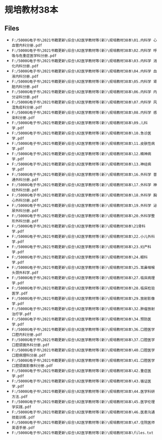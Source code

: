 # 规培教材38本

## Files

- `F:/5000G电子书\2021书籍更新\综合\02医学教材等(新)\规培教材38本\01.内科学 心血管内科分册.pdf`
- `F:/5000G电子书\2021书籍更新\综合\02医学教材等(新)\规培教材38本\02.内科学 呼吸与危重症医学科分册.pdf`
- `F:/5000G电子书\2021书籍更新\综合\02医学教材等(新)\规培教材38本\03.内科学 消化内科分册.pdf`
- `F:/5000G电子书\2021书籍更新\综合\02医学教材等(新)\规培教材38本\04.内科学 血液内科分册.pdf`
- `F:/5000G电子书\2021书籍更新\综合\02医学教材等(新)\规培教材38本\05.内科学 肾脏内科分册.pdf`
- `F:/5000G电子书\2021书籍更新\综合\02医学教材等(新)\规培教材38本\06.内科学 内分泌科分册.pdf`
- `F:/5000G电子书\2021书籍更新\综合\02医学教材等(新)\规培教材38本\07.内科学 风湿免疫科分册.pdf`
- `F:/5000G电子书\2021书籍更新\综合\02医学教材等(新)\规培教材38本\08.内科学 感染科分册.pdf`
- `F:/5000G电子书\2021书籍更新\综合\02医学教材等(新)\规培教材38本\09.儿科学.pdf`
- `F:/5000G电子书\2021书籍更新\综合\02医学教材等(新)\规培教材38本\10.急诊医学.pdf`
- `F:/5000G电子书\2021书籍更新\综合\02医学教材等(新)\规培教材38本\11.皮肤性病学.pdf`
- `F:/5000G电子书\2021书籍更新\综合\02医学教材等(新)\规培教材38本\12.精神病学.pdf`
- `F:/5000G电子书\2021书籍更新\综合\02医学教材等(新)\规培教材38本\13.神经病学.pdf`
- `F:/5000G电子书\2021书籍更新\综合\02医学教材等(新)\规培教材38本\16.外科学 普通外科分册.pdf`
- `F:/5000G电子书\2021书籍更新\综合\02医学教材等(新)\规培教材38本\17.外科学 神经外科分册.pdf`
- `F:/5000G电子书\2021书籍更新\综合\02医学教材等(新)\规培教材38本\18.外科学 胸心外科分册.pdf`
- `F:/5000G电子书\2021书籍更新\综合\02医学教材等(新)\规培教材38本\19.外科学 泌尿外科分册.pdf`
- `F:/5000G电子书\2021书籍更新\综合\02医学教材等(新)\规培教材38本\20.外科学整形外科分册.pdf`
- `F:/5000G电子书\2021书籍更新\综合\02医学教材等(新)\规培教材38本\21骨科学.pdf`
- `F:/5000G电子书\2021书籍更新\综合\02医学教材等(新)\规培教材38本\22.小儿外科学.pdf`
- `F:/5000G电子书\2021书籍更新\综合\02医学教材等(新)\规培教材38本\23.妇产科学.pdf`
- `F:/5000G电子书\2021书籍更新\综合\02医学教材等(新)\规培教材38本\24.眼科学.pdf`
- `F:/5000G电子书\2021书籍更新\综合\02医学教材等(新)\规培教材38本\25.耳鼻咽喉头颈外科学.pdf`
- `F:/5000G电子书\2021书籍更新\综合\02医学教材等(新)\规培教材38本\27.临床病理学.pdf`
- `F:/5000G电子书\2021书籍更新\综合\02医学教材等(新)\规培教材38本\28.临床检验医学.pdf`
- `F:/5000G电子书\2021书籍更新\综合\02医学教材等(新)\规培教材38本\29.放射影像学.pdf`
- `F:/5000G电子书\2021书籍更新\综合\02医学教材等(新)\规培教材38本\32.肿瘤放射治疗学.pdf`
- `F:/5000G电子书\2021书籍更新\综合\02医学教材等(新)\规培教材38本\34.预防医学.pdf`
- `F:/5000G电子书\2021书籍更新\综合\02医学教材等(新)\规培教材38本\36.口腔医学 口腔内科分册.pdf`
- `F:/5000G电子书\2021书籍更新\综合\02医学教材等(新)\规培教材38本\37.口腔医学 口腔颌面外科分册.pdf`
- `F:/5000G电子书\2021书籍更新\综合\02医学教材等(新)\规培教材38本\40.口腔医学 口腔病理科分册.pdf`
- `F:/5000G电子书\2021书籍更新\综合\02医学教材等(新)\规培教材38本\41.口腔医学 口腔颌面影像科分册.pdf`
- `F:/5000G电子书\2021书籍更新\综合\02医学教材等(新)\规培教材38本\42.重症医学.pdf`
- `F:/5000G电子书\2021书籍更新\综合\02医学教材等(新)\规培教材38本\43.循证医学.pdf`
- `F:/5000G电子书\2021书籍更新\综合\02医学教材等(新)\规培教材38本\44.医学科研方法.pdf`
- `F:/5000G电子书\2021书籍更新\综合\02医学教材等(新)\规培教材38本\45.医学伦理学实践.pdf`
- `F:/5000G电子书\2021书籍更新\综合\02医学教材等(新)\规培教材38本\46.医患沟通技能训练.pdf`
- `F:/5000G电子书\2021书籍更新\综合\02医学教材等(新)\规培教材38本\47.住院医师英语手册.pdf`
- `F:/5000G电子书\2021书籍更新\综合\02医学教材等(新)\规培教材38本\files.txt`
